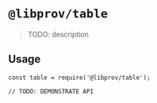 # `@libprov/table`

> TODO: description

## Usage

```
const table = require('@libprov/table');

// TODO: DEMONSTRATE API
```
